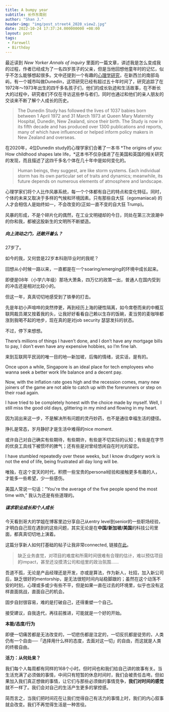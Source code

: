 ```yaml
---
title: A bumpy year
subtitle: 长作东南别
author: "Shan J."
header-img: "img/post_street4_2020_view2.jpg"
date: 2022-10-24 17:37:24.000000000 +08:00
layout: post
tags:
 - Farewell
 - Birthday
---
```


最近读到 *New Yorker Annals of inquiry* 里面的一篇文章，讲述我是怎么变成我的过程，作者已经成为了一名四岁孩子的父亲，但是当他回想他童年时的记忆，似乎不怎么能够想起很多。文中还提到一个有趣的[心理学研究](https://dunedinstudy.otago.ac.nz/about-us)，在新西兰的南部岛屿，有一个城市叫做Dunedin，这项研究已经有超过五十年时间了，研究追踪了在1972年～1973年出生的四千多名孩子们，他们的成长轨迹和生活故事，在不断长大的过程中，研究者们不仅在寻访这些参与者们，同时也通过和他们的亲人朋友的交谈来不断了解个人成长的历史。

> The Dunedin Study has followed the lives of 1037 babies born between 1 April 1972 and 31 March 1973 at Queen Mary Maternity Hospital, Dunedin, New Zealand, since their birth. The Study is now in its fifth decade and has produced over 1300 publications and reports, many of which have influenced or helped inform policy makers in New Zealand and overseas.

在2020年，4位Dunedin study的心理学家们合著了一本书 *The origins of you: How childhood shapes late life，*这本书不仅杂揉进了在美国和英国的相关研究的发现，而且描述了这四千多名个体在几十年中是如何变化的。

> Human beings, they suggest, are like storm systems. Each individual storm has its own particular set of traits and dynamics; meanwhile, its future depends on numerous elements of atmosphere and landscape.

心理学家们将个人比作风暴系统，每一个个体都有自己的特点和变化特征。同时，个体的未来又取决于多样的气候和环境因素。只有那些自大狂（egomaniacal) 的人才会相信人是始终如一，不会改变的(正如一直不变的自大狂 Trump)。

风暴的形成，不是个碎片化的偶然，在工业文明褪却的今日，同处在第三次浪潮中的你和我，都被这股新生的文明所不断塑造。

##### **向上流动之门，还敞开着么？**

27岁了。

如今的我，又何尝是22岁本科刚毕业时的我呢？

回想从小时候一路以来，一直都是在一个soaring/emerging的环境中成长起来。

即便是08年（小学六年级）那场大萧条，四万亿的政策一出，普通人在国内受到的冲击还是相对比较小的。

但这一年，真真切切地感受到了铁拳的打击。

先是年初小声喧哗的突然停更，再到经历上海的硬性隔离，如今席卷而来的中概互联网裁员潮又按着我的头，让我好好看看自己赖以生存的饭碗，麦当劳的麦咖啡都涨到我喝不起的地步，现在真的是对job security 瑟瑟发抖的状态。

不过，停下来想想。

There’s millions of things I haven’t done, and I don’t have any mortgage bills to pay, I don’t even have any expensive hobbies, so I’m fine lah.

来到互联网平民润的唯一目的地—新加坡，后悔的情绪，说实话，是有的。

Once upon a while, Singapore is an ideal place for tech employees who wanna seek a better work life balance and a decent pay.

Now, with the inflation rate goes high and the recession comes, many new joiners of the game are not able to catch up with the forerunners or step on their road again.

I have tried to be completely honest with the choice made by myself. Well, I still miss the good old days, glittering in my mind and flowing in my heart.

因为润出来这一步，不是解决所有问题的灵丹妙药，也不是通往幸福生活的捷径。

挣扎是常态，岁月静好才是生活中难得的nice moment.

或许自己对自己确实有些期待，有些期许，有些是不切实际的认知；有些是在字节的优良工具线下被惯坏的脾气；还有些是对曾经悠闲自在时光的留恋。

I have stumbled repeatedly over these weeks, but I know drudgery work is not the end of life, being frustrated all day long will be.

唯独，在这个变天的时代，积攒一些宝贵的personal经验和接触更多有趣的人，才能多一些希望，少一些感伤。

美国人常说一句话：“You're the average of the five people spend the most time with,” 我认为还是有些道理的。

##### **谋求职业成长和个人成长**

今天看到哥大的学姐在博客里边分享自己从entry level到senior的一些职场经验，才明白自己现在遇到的这些问题，其实无论是在**中国/新加坡/美国**的科技公司里面，都真真切切地上演着。

这篇分享新人如何打基础的帖子让我非常connected, 链接[在此](http://www.juyang.co/【职场分享】新人如何打基础/)。

> 缺乏业务直觉，对项目的难度和所需时间很难有合理的估计，难以预估项目的impact，甚至还没摸清公司和组里的政治氛围……

吾道不孤，无论是产品经理还是开发，亦或是算法，作为新人，社招，加入新公司后，缺乏很好的mentorship，是无法很短时间内站稳脚跟的；虽然在这个动荡不安的时刻，心理或多或少有些不平，但是如果一直在过去的环境里，似乎也没有这样直面挑战，直面自己的机会。

固步自封很容易，难的是打破自己，还得重塑一个自己。

接受建议，自我迭代，再往前推进，可能就是一个好的开始。

**本能/态度/行为**

即便一切痛苦都是无法改变的，一切悲伤都是注定的，一切反抗都是徒劳的，人类仍有一个自由──「选择用什么样的态度，去面对这一切」的自由，而这就是人类的终极自由。

**活力：从何处来？**

我们每个人每周都有同样的168个小时。但时间也和我们给自己讲的故事有关。当生活充满了必须做的事情，中间只有短暂的休息时间时，我们会被责任击垮。但如果加入我们真正想做的事情，让它们与那些必须做的事情竞争，**我们对时间的感觉**就不一样了。我们会对自己的生活产生更多的掌控感。

简而言之，当我们把时间花在让我们觉得自己有活力的事情上时，我们的内心叙事就会改变。我们不再觉得生活是一种苦役。
